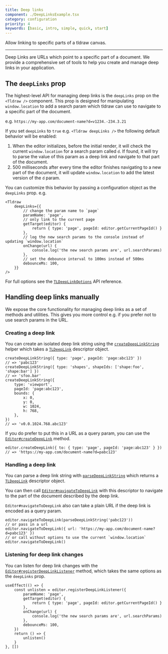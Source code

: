 ```yaml
---
title: Deep links
component: ./DeepLinksExample.tsx
category: configuration
priority: 4
keywords: [basic, intro, simple, quick, start]
---
```


Allow linking to specific parts of a tldraw canvas.

---

Deep Links are URLs which point to a specific part of a document. We provide a comprehensive set of tools to help you create and manage deep links in your application.

## The `deepLinks` prop

The highest-level API for managing deep links is the `deepLinks` prop on the `<Tldraw />` component. This prop is designed for manipulating `window.location` to add a search param which tldraw can use to navigate to a specific part of the document.

e.g. `https://my-app.com/document-name?d=v1234.-234.3.21`

If you set `deepLinks` to `true` e.g. `<Tldraw deepLinks />` the following default behavior will be enabled:

1. When the editor initializes, before the initial render, it will check the current `window.location` for a search param called `d`. If found, it will try to parse the value of this param as a deep link and navigate to that part of the document.
2. 500 milliseconds after every time the editor finishes navigating to a new part of the document, it will update `window.location` to add the latest version of the `d` param.

You can customize this behavior by passing a configuration object as the `deepLinks` prop. e.g.

```tsx
<Tldraw
	deepLinks={{
		// change the param name to `page`
		paramName: 'page',
		// only link to the current page
		getTarget(editor) {
			return { type: 'page', pageId: editor.getCurrentPageId() }
		},
		// log the new search params to the console instead of updating `window.location`
		onChange(url) {
			console.log('the new search params are', url.searchParams)
		},
		// set the debounce interval to 100ms instead of 500ms
		debounceMs: 100,
	}}
/>
```

For full options see the [`TLDeepLinkOptions`](?) API reference.

## Handling deep links manually

We expose the core functionality for managing deep links as a set of methods and utilities. This gives you more control e.g. if you prefer not to use search params in the URL.

### Creating a deep link

You can create an isolated deep link string using the [`createDeepLinkString`](?) helper which takes a [`TLDeepLink`](?) descriptor object.

```tsx
createDeepLinkString({ type: 'page', pageId: 'page:abc123' })
// => 'pabc123'
createDeepLinkString({ type: 'shapes', shapeIds: ['shape:foo', 'shape:bar'] })
// => 'sfoo.bar'
createDeepLinkString({
	type: 'viewport',
	pageId: 'page:abc123',
	bounds: {
		x: 0,
		y: 0,
		w: 1024,
		h: 768,
	},
})
// => 'v0.0.1024.768.abc123'
```

If you do prefer to put this in a URL as a query param, you can use the [`Editor#createDeepLink`](?) method.

```tsx
editor.createDeepLink({ to: { type: 'page', pageId: 'page:abc123' } })
// => 'https://my-app.com/document-name?d=pabc123'
```

### Handling a deep link

You can parse a deep link string with [`parseDeepLinkString`](?) which returns a [`TLDeepLink`](?) descriptor object.

You can then call [`Editor#navigateToDeepLink`](?) with this descriptor to navigate to the part of the document described by the deep link.

`Editor#navigateToDeepLink` also can take a plain URL if the deep link is encoded as a query param.

```tsx
editor.navigateToDeepLink(parseDeepLinkString('pabc123'))
// or pass in a url
editor.navigateToDeepLink({ url: 'https://my-app.com/document-name?d=pabc123' })
// or call without options to use the current `window.location`
editor.navigateToDeepLink()
```

### Listening for deep link changes

You can listen for deep link changes with the [`Editor#registerDeepLinkListener`](?) method, which takes the same options as the `deepLinks` prop.

```tsx
useEffect(() => {
	const unlisten = editor.registerDeepLinkListener({
		paramName: 'page',
		getTarget(editor) {
			return { type: 'page', pageId: editor.getCurrentPageId() }
		},
		onChange(url) {
			console.log('the new search params are', url.searchParams)
		},
		debounceMs: 100,
	})
	return () => {
		unlisten()
	}
}, [])
```
